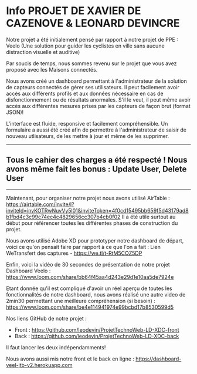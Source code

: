 # Info PROJET DE XAVIER DE CAZENOVE & LEONARD DEVINCRE 

Notre projet a été initialement pensé par rapport à notre projet de PPE : Veelo 
(Une solution pour guider les cyclistes en ville sans aucune distraction visuelle et auditive)

Par soucis de temps, nous sommes revenu sur le projet que vous avez proposé avec les Maisons connectés. 

Nous avons créé un dashboard permettant à l'administrateur de la solution de capteurs connectés de gérer ses utilisateurs. Il peut facilement avoir accès aux différents profils et aux données nécessaire en cas de disfonctionnement ou de résultats anormales. S'il le veut, il peut même avoir accès aux différentes mesures prises par les capteurs de façon brut (format JSON)!

L'interface est fluide, responsive et facilement compréhensible. 
Un formulaire a aussi été créé afin de permettre à l'administrateur de saisir de nouveau utlisateurs, de les mettre à jour et même de les supprimer. 

-----

Tous le cahier des charges a été respecté ! Nous avons même fait les bonus : Update User, Delete User 
-
-----

Maintenant, pour organiser notre projet nous avons utilisé AirTable : https://airtable.com/invite/l?inviteId=invKOTRwNuvVy5l01&inviteToken=4f0cd15495bb659f5d43179ad8b1fbd4c3c99c74ec4c4829656cc307b4cb0f02
Il a été utile surtout au début pour référencer toutes les différentes phases de construction du projet.

Nous avons utilisé Adobe XD pour prototyper notre dashboard de départ, voici ce qu'on pensait faire par rapport à ce que l'on a fait : 
Lien WeTransfert des captures - https://we.tl/t-RtM5COZ5DP

Enfin, voici la vidéo de 30 secondes de présentation de notre projet Dashboard Veelo : https://www.loom.com/share/bb64f45aa4d243e29d1e10aa5de7924e

Etant donnée qu'il est compliqué d'avoir un réel aperçu de toutes les fonctionnalités de notre dashboard, nous avons réalisé une autre video de 2min30 permettant une meilleure compréhension (si besoin) : https://www.loom.com/share/be4e114941974e99bcbd17b8530599d5

Nos liens GitHub de notre projet : 
- Front : https://github.com/leodevin/ProjetTechnoWeb-LD-XDC-front
- Back : https://github.com/leodevin/ProjetTechnoWeb-LD-XDC-back

Il faut lancer les deux indépendamments!

Nous avons aussi mis notre front et le back en ligne : https://dashboard-veel-jtb-v2.herokuapp.com








